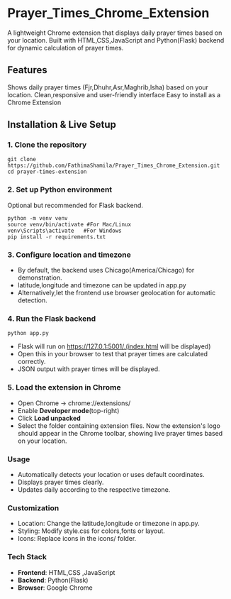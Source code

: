 # Prayer_Times_Chrome_Extension
A lightweight Chrome extension that displays daily prayer times based on your location.
Built with HTML,CSS,JavaScript and Python(Flask) backend for dynamic calculation of prayer times.

## Features
Shows daily prayer times (Fjr,Dhuhr,Asr,Maghrib,Isha) based on your location.
Clean,responsive and user-friendly interface
Easy to install as a Chrome Extension

## Installation & Live Setup

### 1. Clone the repository

  ```
git clone https://github.com/FathimaShamila/Prayer_Times_Chrome_Extension.git
cd prayer-times-extension
```

### 2. Set up Python environment

Optional but recommended for Flask backend.

```
python -m venv venv
source venv/bin/activate #For Mac/Linux
venv\Scripts\activate   #For Windows
pip install -r requirements.txt
```

### 3. Configure location and timezone
- By default, the backend uses Chicago(America/Chicago) for demonstration.
- latitude,longitude and timezone can be updated in app.py
- Alternatively,let the frontend use browser geolocation for automatic detection.


### 4. Run the Flask backend

```
python app.py
```
- Flask will run on https://127.0.1:5001/.(index.html will be displayed)
- Open this in your browser to test that prayer times are calculated correctly.
- JSON output with prayer times will be displayed.

### 5. Load the extension in Chrome

-  Open Chrome -> chrome://extensions/
- Enable **Developer mode**(top-right)
- Click **Load unpacked**
- Select the folder containing extension files.
   Now the extension's logo should appear in the Chrome toolbar, showing live prayer times based on your location.


### Usage

- Automatically detects your location or uses default coordinates.
- Displays prayer times clearly.
- Updates daily according to the respective timezone.


### Customization

- Location: Change the latitude,longitude or timezone in app.py.
- Styling: Modify style.css for colors,fonts or layout.
- Icons: Replace icons in the icons/ folder.

### Tech Stack
- **Frontend**: HTML,CSS ,JavaScript
- **Backend**: Python(Flask)
- **Browser**: Google Chrome 




